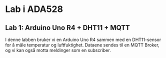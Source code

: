 # Lab i ADA528

## Lab 1: Arduino Uno R4 + DHT11 + MQTT
I denne labben bruker vi en Arduino Uno R4 sammen med en DHT11-sensor for å måle temperatur og luftfuktighet. Dataene sendes til en MQTT Broker, og vi kan også motta meldinger som en subscriber.
